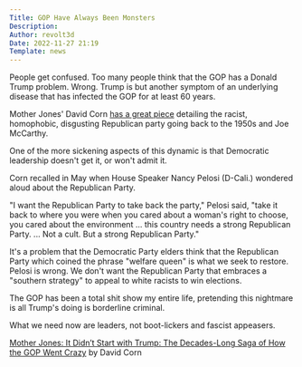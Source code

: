 ```yaml
---
Title: GOP Have Always Been Monsters
Description: 
Author: revolt3d
Date: 2022-11-27 21:19
Template: news
---
```

People get confused. Too many people think that the GOP has a Donald Trump problem. Wrong. Trump is but another symptom of an underlying disease that has infected the GOP for at least 60 years.

Mother Jones' David Corn [has a great piece](https://www.motherjones.com/politics/2022/09/it-didnt-start-with-trump-the-decades-long-saga-of-how-the-gop-went-crazy/) detailing the racist, homophobic, disgusting Republican party going back to the 1950s and Joe McCarthy.

One of the more sickening aspects of this dynamic is that Democratic leadership doesn't get it, or won't admit it.

Corn recalled in May when House Speaker Nancy Pelosi (D-Cali.) wondered aloud about the Republican Party.

"I want the Republican Party to take back the party," Pelosi said, "take it back to where you were when you cared about a woman's right to choose, you cared about the environment ... this country needs a strong Republican Party. ... Not a cult. But a strong Republican Party."

It's a problem that the Democratic Party elders think that the Republican Party which coined the phrase "welfare queen" is what we seek to restore. Pelosi is wrong. We don't want the Republican Party that embraces a "southern strategy" to appeal to white racists to win elections.

The GOP has been a total shit show my entire life, pretending this nightmare is all Trump's doing is borderline criminal.

What we need now are leaders, not boot-lickers and fascist appeasers.

[Mother Jones: It Didn’t Start with Trump: The Decades-Long Saga of How the GOP Went Crazy](https://www.motherjones.com/politics/2022/09/it-didnt-start-with-trump-the-decades-long-saga-of-how-the-gop-went-crazy/) by David Corn